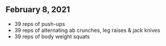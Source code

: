 ## February 8, 2021

- 39 reps of push-ups
- 39 reps of alternating ab crunches, leg raises & jack knives
- 39 reps of body weight squats
